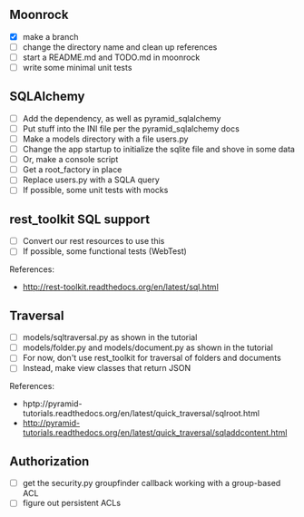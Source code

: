 ## Moonrock

- [X] make a branch
- [ ] change the directory name and clean up references
- [ ] start a README.md and TODO.md in moonrock
- [ ] write some minimal unit tests

## SQLAlchemy

- [ ] Add the dependency, as well as pyramid_sqlalchemy
- [ ] Put stuff into the INI file per the pyramid_sqlalchemy docs
- [ ] Make a models directory with a file users.py
- [ ] Change the app startup to initialize the sqlite file and shove in some data
- [ ] Or, make a console script
- [ ] Get a root_factory in place
- [ ] Replace users.py with a SQLA query
- [ ] If possible, some unit tests with mocks

## rest_toolkit SQL support

- [ ] Convert our rest resources to use this
- [ ] If possible, some functional tests (WebTest)

References:
* http://rest-toolkit.readthedocs.org/en/latest/sql.html

## Traversal

- [ ] models/sqltraversal.py as shown in the tutorial
- [ ] models/folder.py and models/document.py as shown in the tutorial
- [ ] For now, don't use rest_toolkit for traversal of folders and documents
- [ ] Instead, make view classes that return JSON

References:
* hptp://pyramid-tutorials.readthedocs.org/en/latest/quick_traversal/sqlroot.html
* http://pyramid-tutorials.readthedocs.org/en/latest/quick_traversal/sqladdcontent.html

## Authorization

- [ ] get the security.py groupfinder callback working with a group-based ACL
- [ ] figure out persistent ACLs
